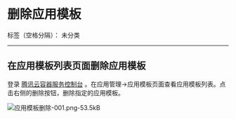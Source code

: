 ﻿# 删除应用模板

标签（空格分隔）： 未分类

---

## 在应用模板列表页面删除应用模板

登录 [腾讯云容器服务控制台](https://console.cloud.tencent.com/ccs) 。在应用管理->应用模板页面查看应用模板列表。点击右侧的删除按钮，删除指定的应用模板。

![应用模板删除-001.png-53.5kB][1]

  [1]: http://static.zybuluo.com/yan234280533/4j4lacyxf10a3i7x82j0clm1/%E5%BA%94%E7%94%A8%E6%A8%A1%E6%9D%BF%E5%88%A0%E9%99%A4-001.png